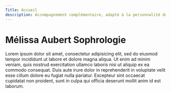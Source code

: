 ```yaml
---
Title: Accueil
description: Accompagnement complémentaire, adapté à la personnalité de chacun et à ses besoins
---
```


<div class="sc-home">
    <h1>Mélissa Aubert Sophrologie</h1>
    <p>Lorem ipsum dolor sit amet, consectetur adipisicing elit, sed do eiusmod tempor incididunt ut labore et dolore magna aliqua. Ut enim ad minim veniam, quis nostrud exercitation ullamco laboris nisi ut aliquip ex ea commodo consequat. Duis aute irure dolor in reprehenderit in voluptate velit esse cillum dolore eu fugiat nulla pariatur. Excepteur sint occaecat cupidatat non proident, sunt in culpa qui officia deserunt mollit anim id est laborum.</p>
</div>
